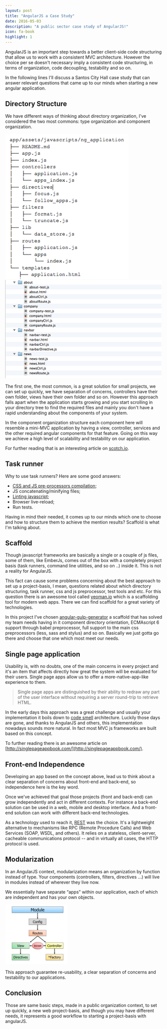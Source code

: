 ```yaml
---
layout: post
title: "AngularJS a Case Study"
date: 2016-05-03
description: "A public sector case study of AngularJS!"
icon: fa-book
highlight: 1
---
```


AngularJS is an important step towards a better client-side code structuring that allow us to work with a consistent MVC architecture. However the choice per se doesn't necessary imply a consistent code structuring, in terms of organization, code decoupling, testability and so on.

In the following lines I'll discuss a Santos City Hall case study that can answer relevant questions that came up to our minds when starting a new angular application.

## Directory Structure
We have different ways of thinking about directory organization, I've considered the two most commons: type organization and component organization.

![Type organization](/images/posts/angularjs-a-case-study/1.png)
![Component organization](/images/posts/angularjs-a-case-study/2.png)

The first one, the most common, is a great solution for small projects, we can set up quickly, we have separation of concerns, controllers have their own folder, views have their own folder and so on. However this approach falls apart when the application starts growing and you start scrolling in your directory tree to find the required files and mainly you don't have a rapid understanding about the components of your system.

In the component organization structure each component here will resemble a mini-MVC application by having a view, controller, services and the other required angular components for that feature. Going on this way we achieve a high level of scalability and testability on our application.

For further reading  that is an interesting article on [scotch.io](https://scotch.io/tutorials/angularjs-best-practices-directory-structure).

## Task runner
Why to use task runners? Here are some good answers:

* [CSS and JS pre-processors compilation](https://developers.google.com/web/tools/setup/setup-preprocessors);
* JS concatenating/minifying files;
* [Linting javascript](http://www.javascriptlint.com/);
* Browser live-reload;
* Run tests.

Having in mind their needed, it comes up to our minds which one to choose and how to structure them to achieve the mention results? Scaffold is what I'm talking about.

## Scaffold
Though javascript frameworks are basically a single or a couple of js files, some of them, like EmberJs, comes out of the box with a completely project basis (task runners, command line utilities, and so on ..)  inside it. This is not a reality for AngularJS.

This fact can cause some problems concerning about the best approach  to set up a project-basis, I mean, questions related about which directory structuring, task runner, css and js preprocessor, test tools and etc. For this question there is an awesome tool called [yeoman.io](http://yeoman.io/) which is a scaffolding tool for modern web apps. There we can find scaffold for a great variety of technologies.

In this project I've chosen [angular-gulp-generator](https://github.com/Swiip/generator-gulp-angular) a scaffold that has solved my team needs having in it component directory orientation, ECMAscript 6 support through babel preprocessor, full support to the main css preprocessors (less, sass and stylus) and so on. Basically we just gotta go there and choose that one which most meet our needs.

## Single page application
Usability is, with no doubts, one of the main concerns in every project and it's an item that affects directly how great the system will be evaluated for their users. Single page apps allow us to offer a more-native-app-like experience to them.

> Single page apps are distinguished by their ability to redraw any part of the user interface without requiring a server round-trip to retrieve HTML.

In the early days this approach was a great challenge and usually your implementation it boils down to [code smell](http://martinfowler.com/bliki/CodeSmell.html) architecture. Luckily those days are gone, and thanks to AngularJS and others, this implementation nowadays sounds more natural. In fact most MVC js frameworks are built based on this concept.

To further reading there is an awesome article on [http://singlepageappbook.com/](http://singlepageappbook.com/).    

## Front-end Independence
Developing an app based on the concept above, lead us to think about a clear separation of concerns about front-end and back-end, so independence here is the key word.

Once we've achieved that goal those projects (front and back-end) can grow independently and act in different contexts. For instance a back-end solution can be used in a web, mobile and desktop interface. And a front-end solution can work with different back-end technologies.

As a technology used to reach it, [REST](http://rest.elkstein.org/) was the choice. It's a lightweight alternative to mechanisms like RPC (Remote Procedure Calls) and Web Services (SOAP, WSDL, and others). It relies on a stateless, client-server, cacheable communications protocol -- and in virtually all cases, the HTTP protocol is used.

## Modularization
In an AngularJS context, modularization means an organization by function instead of type. Your components (controllers, filters, directives ...) will live in modules instead of wherever they live now.

We essentially have separate “apps” within our application, each of which are independent and has your own objects.

![Angular modularization](/images/posts/angularjs-a-case-study/3.jpg)

This approach guarantee re-usability, a clear separation of concerns and testability to our applications.

## Conclusion
Those are same basic steps, made in a public organization context, to set up quickly, a new web project-basis, and though you may have different needs, it represents a good workflow to starting a project-basis with angularJS.
